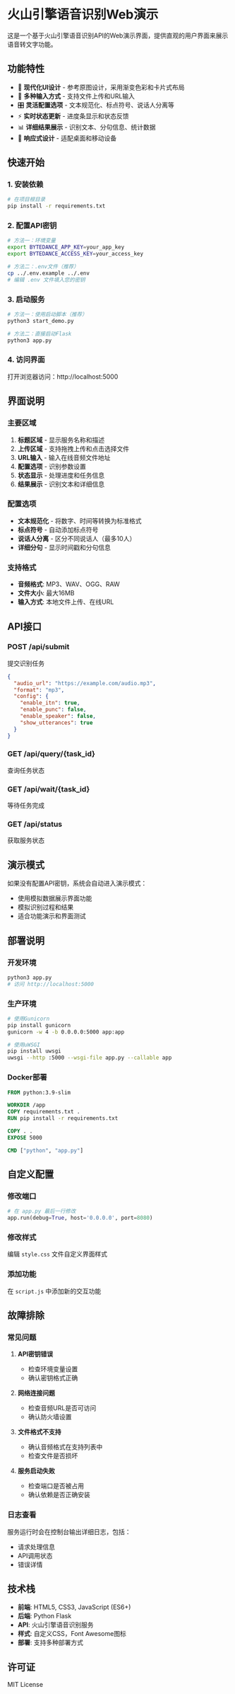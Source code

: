 # 火山引擎语音识别Web演示

这是一个基于火山引擎语音识别API的Web演示界面，提供直观的用户界面来展示语音转文字功能。

## 功能特性

- 🎨 **现代化UI设计** - 参考原图设计，采用渐变色彩和卡片式布局
- 📁 **多种输入方式** - 支持文件上传和URL输入
- 🎛️ **灵活配置选项** - 文本规范化、标点符号、说话人分离等
- ⚡ **实时状态更新** - 进度条显示和状态反馈
- 📊 **详细结果展示** - 识别文本、分句信息、统计数据
- 📱 **响应式设计** - 适配桌面和移动设备

## 快速开始

### 1. 安装依赖

```bash
# 在项目根目录
pip install -r requirements.txt
```

### 2. 配置API密钥

```bash
# 方法一：环境变量
export BYTEDANCE_APP_KEY=your_app_key
export BYTEDANCE_ACCESS_KEY=your_access_key

# 方法二：.env文件（推荐）
cp ../.env.example ../.env
# 编辑 .env 文件填入您的密钥
```

### 3. 启动服务

```bash
# 方法一：使用启动脚本（推荐）
python3 start_demo.py

# 方法二：直接启动Flask
python3 app.py
```

### 4. 访问界面

打开浏览器访问：http://localhost:5000

## 界面说明

### 主要区域

1. **标题区域** - 显示服务名称和描述
2. **上传区域** - 支持拖拽上传和点击选择文件
3. **URL输入** - 输入在线音频文件地址
4. **配置选项** - 识别参数设置
5. **状态显示** - 处理进度和任务信息
6. **结果展示** - 识别文本和详细信息

### 配置选项

- **文本规范化** - 将数字、时间等转换为标准格式
- **标点符号** - 自动添加标点符号
- **说话人分离** - 区分不同说话人（最多10人）
- **详细分句** - 显示时间戳和分句信息

### 支持格式

- **音频格式**: MP3、WAV、OGG、RAW
- **文件大小**: 最大16MB
- **输入方式**: 本地文件上传、在线URL

## API接口

### POST /api/submit
提交识别任务

```json
{
  "audio_url": "https://example.com/audio.mp3",
  "format": "mp3",
  "config": {
    "enable_itn": true,
    "enable_punc": false,
    "enable_speaker": false,
    "show_utterances": true
  }
}
```

### GET /api/query/{task_id}
查询任务状态

### GET /api/wait/{task_id}
等待任务完成

### GET /api/status
获取服务状态

## 演示模式

如果没有配置API密钥，系统会自动进入演示模式：

- 使用模拟数据展示界面功能
- 模拟识别过程和结果
- 适合功能演示和界面测试

## 部署说明

### 开发环境
```bash
python3 app.py
# 访问 http://localhost:5000
```

### 生产环境
```bash
# 使用Gunicorn
pip install gunicorn
gunicorn -w 4 -b 0.0.0.0:5000 app:app

# 使用uWSGI
pip install uwsgi
uwsgi --http :5000 --wsgi-file app.py --callable app
```

### Docker部署
```dockerfile
FROM python:3.9-slim

WORKDIR /app
COPY requirements.txt .
RUN pip install -r requirements.txt

COPY . .
EXPOSE 5000

CMD ["python", "app.py"]
```

## 自定义配置

### 修改端口
```python
# 在 app.py 最后一行修改
app.run(debug=True, host='0.0.0.0', port=8080)
```

### 修改样式
编辑 `style.css` 文件自定义界面样式

### 添加功能
在 `script.js` 中添加新的交互功能

## 故障排除

### 常见问题

1. **API密钥错误**
   - 检查环境变量设置
   - 确认密钥格式正确

2. **网络连接问题**
   - 检查音频URL是否可访问
   - 确认防火墙设置

3. **文件格式不支持**
   - 确认音频格式在支持列表中
   - 检查文件是否损坏

4. **服务启动失败**
   - 检查端口是否被占用
   - 确认依赖是否正确安装

### 日志查看

服务运行时会在控制台输出详细日志，包括：
- 请求处理信息
- API调用状态
- 错误详情

## 技术栈

- **前端**: HTML5, CSS3, JavaScript (ES6+)
- **后端**: Python Flask
- **API**: 火山引擎语音识别服务
- **样式**: 自定义CSS，Font Awesome图标
- **部署**: 支持多种部署方式

## 许可证

MIT License
